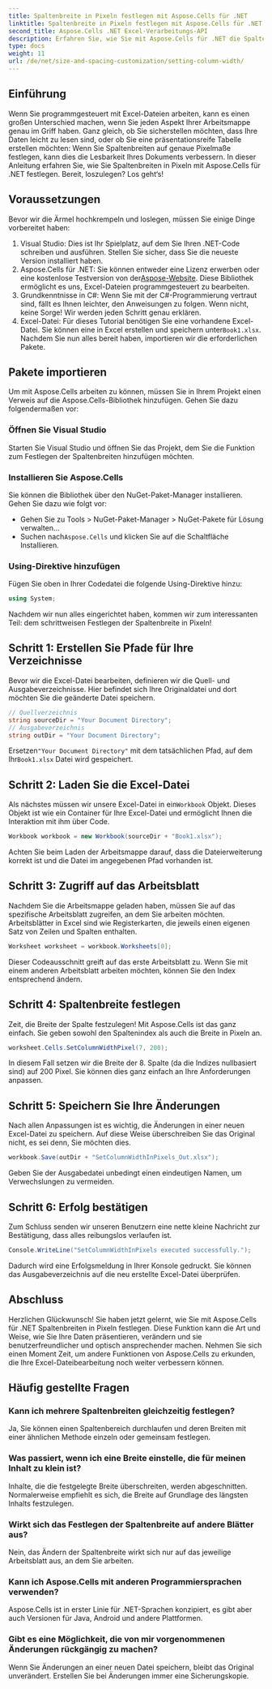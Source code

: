 ```yaml
---
title: Spaltenbreite in Pixeln festlegen mit Aspose.Cells für .NET
linktitle: Spaltenbreite in Pixeln festlegen mit Aspose.Cells für .NET
second_title: Aspose.Cells .NET Excel-Verarbeitungs-API
description: Erfahren Sie, wie Sie mit Aspose.Cells für .NET die Spaltenbreite in Pixeln festlegen. Optimieren Sie Ihre Excel-Dateien mit dieser einfachen Schritt-für-Schritt-Anleitung.
type: docs
weight: 11
url: /de/net/size-and-spacing-customization/setting-column-width/
---
```

## Einführung
Wenn Sie programmgesteuert mit Excel-Dateien arbeiten, kann es einen großen Unterschied machen, wenn Sie jeden Aspekt Ihrer Arbeitsmappe genau im Griff haben. Ganz gleich, ob Sie sicherstellen möchten, dass Ihre Daten leicht zu lesen sind, oder ob Sie eine präsentationsreife Tabelle erstellen möchten: Wenn Sie Spaltenbreiten auf genaue Pixelmaße festlegen, kann dies die Lesbarkeit Ihres Dokuments verbessern. In dieser Anleitung erfahren Sie, wie Sie Spaltenbreiten in Pixeln mit Aspose.Cells für .NET festlegen. Bereit, loszulegen? Los geht‘s!
## Voraussetzungen
Bevor wir die Ärmel hochkrempeln und loslegen, müssen Sie einige Dinge vorbereitet haben:
1. Visual Studio: Dies ist Ihr Spielplatz, auf dem Sie Ihren .NET-Code schreiben und ausführen. Stellen Sie sicher, dass Sie die neueste Version installiert haben.
2.  Aspose.Cells für .NET: Sie können entweder eine Lizenz erwerben oder eine kostenlose Testversion von der[Aspose-Website](https://releases.aspose.com/cells/net/). Diese Bibliothek ermöglicht es uns, Excel-Dateien programmgesteuert zu bearbeiten.
3. Grundkenntnisse in C#: Wenn Sie mit der C#-Programmierung vertraut sind, fällt es Ihnen leichter, den Anweisungen zu folgen. Wenn nicht, keine Sorge! Wir werden jeden Schritt genau erklären.
4.  Excel-Datei: Für dieses Tutorial benötigen Sie eine vorhandene Excel-Datei. Sie können eine in Excel erstellen und speichern unter`Book1.xlsx`.
Nachdem Sie nun alles bereit haben, importieren wir die erforderlichen Pakete.
## Pakete importieren
Um mit Aspose.Cells arbeiten zu können, müssen Sie in Ihrem Projekt einen Verweis auf die Aspose.Cells-Bibliothek hinzufügen. Gehen Sie dazu folgendermaßen vor:
### Öffnen Sie Visual Studio
Starten Sie Visual Studio und öffnen Sie das Projekt, dem Sie die Funktion zum Festlegen der Spaltenbreiten hinzufügen möchten.
### Installieren Sie Aspose.Cells
Sie können die Bibliothek über den NuGet-Paket-Manager installieren. Gehen Sie dazu wie folgt vor:
- Gehen Sie zu Tools > NuGet-Paket-Manager > NuGet-Pakete für Lösung verwalten…
-  Suchen nach`Aspose.Cells` und klicken Sie auf die Schaltfläche Installieren.
### Using-Direktive hinzufügen
Fügen Sie oben in Ihrer Codedatei die folgende Using-Direktive hinzu:
```csharp
using System;
```
Nachdem wir nun alles eingerichtet haben, kommen wir zum interessanten Teil: dem schrittweisen Festlegen der Spaltenbreite in Pixeln!
## Schritt 1: Erstellen Sie Pfade für Ihre Verzeichnisse
Bevor wir die Excel-Datei bearbeiten, definieren wir die Quell- und Ausgabeverzeichnisse. Hier befindet sich Ihre Originaldatei und dort möchten Sie die geänderte Datei speichern.
```csharp
// Quellverzeichnis
string sourceDir = "Your Document Directory";
// Ausgabeverzeichnis
string outDir = "Your Document Directory";
```
 Ersetzen`"Your Document Directory"` mit dem tatsächlichen Pfad, auf dem Ihr`Book1.xlsx` Datei wird gespeichert.
## Schritt 2: Laden Sie die Excel-Datei
 Als nächstes müssen wir unsere Excel-Datei in ein`Workbook` Objekt. Dieses Objekt ist wie ein Container für Ihre Excel-Datei und ermöglicht Ihnen die Interaktion mit ihm über Code.
```csharp
Workbook workbook = new Workbook(sourceDir + "Book1.xlsx");
```
Achten Sie beim Laden der Arbeitsmappe darauf, dass die Dateierweiterung korrekt ist und die Datei im angegebenen Pfad vorhanden ist.
## Schritt 3: Zugriff auf das Arbeitsblatt
Nachdem Sie die Arbeitsmappe geladen haben, müssen Sie auf das spezifische Arbeitsblatt zugreifen, an dem Sie arbeiten möchten. Arbeitsblätter in Excel sind wie Registerkarten, die jeweils einen eigenen Satz von Zeilen und Spalten enthalten.
```csharp
Worksheet worksheet = workbook.Worksheets[0];
```
Dieser Codeausschnitt greift auf das erste Arbeitsblatt zu. Wenn Sie mit einem anderen Arbeitsblatt arbeiten möchten, können Sie den Index entsprechend ändern.
## Schritt 4: Spaltenbreite festlegen
Zeit, die Breite der Spalte festzulegen! Mit Aspose.Cells ist das ganz einfach. Sie geben sowohl den Spaltenindex als auch die Breite in Pixeln an.
```csharp
worksheet.Cells.SetColumnWidthPixel(7, 200);
```
In diesem Fall setzen wir die Breite der 8. Spalte (da die Indizes nullbasiert sind) auf 200 Pixel. Sie können dies ganz einfach an Ihre Anforderungen anpassen.
## Schritt 5: Speichern Sie Ihre Änderungen
Nach allen Anpassungen ist es wichtig, die Änderungen in einer neuen Excel-Datei zu speichern. Auf diese Weise überschreiben Sie das Original nicht, es sei denn, Sie möchten dies.
```csharp
workbook.Save(outDir + "SetColumnWidthInPixels_Out.xlsx");
```
Geben Sie der Ausgabedatei unbedingt einen eindeutigen Namen, um Verwechslungen zu vermeiden.
## Schritt 6: Erfolg bestätigen
Zum Schluss senden wir unseren Benutzern eine nette kleine Nachricht zur Bestätigung, dass alles reibungslos verlaufen ist.
```csharp
Console.WriteLine("SetColumnWidthInPixels executed successfully.");
```
Dadurch wird eine Erfolgsmeldung in Ihrer Konsole gedruckt. Sie können das Ausgabeverzeichnis auf die neu erstellte Excel-Datei überprüfen.
## Abschluss
Herzlichen Glückwunsch! Sie haben jetzt gelernt, wie Sie mit Aspose.Cells für .NET Spaltenbreiten in Pixeln festlegen. Diese Funktion kann die Art und Weise, wie Sie Ihre Daten präsentieren, verändern und sie benutzerfreundlicher und optisch ansprechender machen. Nehmen Sie sich einen Moment Zeit, um andere Funktionen von Aspose.Cells zu erkunden, die Ihre Excel-Dateibearbeitung noch weiter verbessern können.
## Häufig gestellte Fragen
### Kann ich mehrere Spaltenbreiten gleichzeitig festlegen?
Ja, Sie können einen Spaltenbereich durchlaufen und deren Breiten mit einer ähnlichen Methode einzeln oder gemeinsam festlegen.
### Was passiert, wenn ich eine Breite einstelle, die für meinen Inhalt zu klein ist?
Inhalte, die die festgelegte Breite überschreiten, werden abgeschnitten. Normalerweise empfiehlt es sich, die Breite auf Grundlage des längsten Inhalts festzulegen.
### Wirkt sich das Festlegen der Spaltenbreite auf andere Blätter aus?
Nein, das Ändern der Spaltenbreite wirkt sich nur auf das jeweilige Arbeitsblatt aus, an dem Sie arbeiten.
### Kann ich Aspose.Cells mit anderen Programmiersprachen verwenden?
Aspose.Cells ist in erster Linie für .NET-Sprachen konzipiert, es gibt aber auch Versionen für Java, Android und andere Plattformen.
### Gibt es eine Möglichkeit, die von mir vorgenommenen Änderungen rückgängig zu machen?
Wenn Sie Änderungen an einer neuen Datei speichern, bleibt das Original unverändert. Erstellen Sie bei Änderungen immer eine Sicherungskopie.
